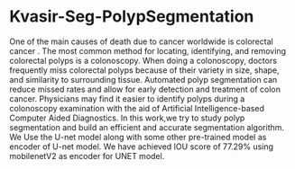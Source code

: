 # Kvasir-Seg-PolypSegmentation
One of the main causes of death due to cancer worldwide is colorectal cancer . The most common method for locating, identifying, and removing colorectal polyps is a colonoscopy. When doing a colonoscopy, doctors frequently miss colorectal polyps because of their variety in size, shape, and similarity to surrounding tissue. Automated polyp segmentation can reduce missed rates and allow for early detection and treatment of colon cancer. Physicians may find it easier to identify polyps during a colonoscopy examination with the aid of Artificial Intelligence-based Computer Aided Diagnostics. In this work,we try  to study polyp segmentation and build an efficient and accurate segmentation algorithm. We Use the U-net model along with some other pre-trained model as encoder of U-net model. We have achieved IOU score of 77.29\% using mobilenetV2 as encoder for UNET model.
